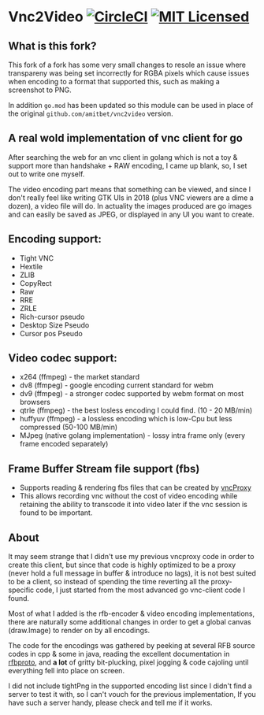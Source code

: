 # Vnc2Video [![CircleCI](https://circleci.com/gh/amitbet/vnc2video.svg?style=shield)](https://circleci.com/gh/amitbet/vnc2video) [![MIT Licensed](https://img.shields.io/badge/license-MIT-blue.svg)](https://raw.githubusercontent.com/CircleCI-Public/circleci-demo-go/master/LICENSE.md)

## What is this fork?

This fork of a fork has some very small changes to resole an issue where transpareny was being set incorrectly for RGBA pixels which cause issues when encoding to a format that supported this, such as making a screenshot to PNG.

In addition `go.mod` has been updated so this module can be used in place of the original `github.com/amitbet/vnc2video` version.

## A **real wold** implementation of vnc client for go 
After searching the web for an vnc client in golang which is not a toy & support more than handshake + RAW encoding, I came up blank, so, I set out to write one myself.

The video encoding part means that something can be viewed, and since I don't really feel like writing GTK UIs in 2018 (plus VNC viewers are a dime a dozen), a video file will do.
In actuality the images produced are go images and can easily be saved as JPEG, or displayed in any UI you want to create.

## Encoding support:
* Tight VNC
* Hextile
* ZLIB
* CopyRect
* Raw
* RRE
* ZRLE
* Rich-cursor pseudo
* Desktop Size Pseudo
* Cursor pos Pseudo

## Video codec support:
* x264 (ffmpeg) - the market standard
* dv8 (ffmpeg) - google encoding current standard for webm
* dv9 (ffmpeg) - a stronger codec supported by webm format on most browsers
* qtrle (ffmpeg) - the best losless encoding I could find. (10 - 20 MB/min)
* huffyuv (ffmpeg) - a lossless encoding which is low-Cpu but less compressed (50-100 MB/min)
* MJpeg (native golang implementation) - lossy intra frame only (every frame encoded separately)

## Frame Buffer Stream file support (fbs)
* Supports reading & rendering fbs files that can be created by [vncProxy](https://github.com/amitbet/vncproxy)
* This allows recording vnc without the cost of video encoding while retaining the ability to transcode it into video later if the vnc session is found to be important.

## About
It may seem strange that I didn't use my previous vncproxy code in order to create this client, but since that code is highly optimized to be a proxy (never hold a full message in buffer & introduce no lags), it is not best suited to be a client, so instead of spending the time reverting all the proxy-specific code, I just started from the most advanced go vnc-client code I found.

Most of what I added is the rfb-encoder & video encoding implementations, there are naturally some additional changes in order to get a global canvas (draw.Image) to render on by all encodings.

The code for the encodings was gathered by peeking at several RFB source codes in cpp & some in java, reading the excellent documentation in [rfbproto](https://github.com/rfbproto/rfbproto/blob/master/rfbproto.rst), and **a lot** of gritty bit-plucking, pixel jogging & code cajoling until everything fell into place on screen.

I did not include tightPng in the supported encoding list since I didn't find a server to test it with, so I can't vouch for the previous implementation, If you have such a server handy, please check and tell me if it works.
